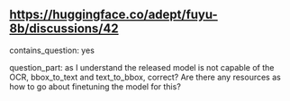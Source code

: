 ## https://huggingface.co/adept/fuyu-8b/discussions/42

contains_question: yes

question_part: as I understand the released model is not capable of the OCR, bbox_to_text and text_to_bbox, correct? Are there any resources as how to go about finetuning the model for this?